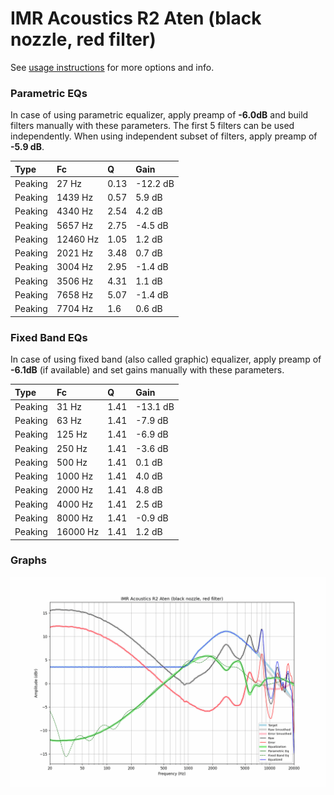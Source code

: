 # IMR Acoustics R2 Aten (black nozzle, red filter)
See [usage instructions](https://github.com/jaakkopasanen/AutoEq#usage) for more options and info.

### Parametric EQs
In case of using parametric equalizer, apply preamp of **-6.0dB** and build filters manually
with these parameters. The first 5 filters can be used independently.
When using independent subset of filters, apply preamp of **-5.9 dB**.

| Type    | Fc       |    Q | Gain     |
|:--------|:---------|:-----|:---------|
| Peaking | 27 Hz    | 0.13 | -12.2 dB |
| Peaking | 1439 Hz  | 0.57 | 5.9 dB   |
| Peaking | 4340 Hz  | 2.54 | 4.2 dB   |
| Peaking | 5657 Hz  | 2.75 | -4.5 dB  |
| Peaking | 12460 Hz | 1.05 | 1.2 dB   |
| Peaking | 2021 Hz  | 3.48 | 0.7 dB   |
| Peaking | 3004 Hz  | 2.95 | -1.4 dB  |
| Peaking | 3506 Hz  | 4.31 | 1.1 dB   |
| Peaking | 7658 Hz  | 5.07 | -1.4 dB  |
| Peaking | 7704 Hz  | 1.6  | 0.6 dB   |

### Fixed Band EQs
In case of using fixed band (also called graphic) equalizer, apply preamp of **-6.1dB**
(if available) and set gains manually with these parameters.

| Type    | Fc       |    Q | Gain     |
|:--------|:---------|:-----|:---------|
| Peaking | 31 Hz    | 1.41 | -13.1 dB |
| Peaking | 63 Hz    | 1.41 | -7.9 dB  |
| Peaking | 125 Hz   | 1.41 | -6.9 dB  |
| Peaking | 250 Hz   | 1.41 | -3.6 dB  |
| Peaking | 500 Hz   | 1.41 | 0.1 dB   |
| Peaking | 1000 Hz  | 1.41 | 4.0 dB   |
| Peaking | 2000 Hz  | 1.41 | 4.8 dB   |
| Peaking | 4000 Hz  | 1.41 | 2.5 dB   |
| Peaking | 8000 Hz  | 1.41 | -0.9 dB  |
| Peaking | 16000 Hz | 1.41 | 1.2 dB   |

### Graphs
![](./IMR%20Acoustics%20R2%20Aten%20(black%20nozzle,%20red%20filter).png)